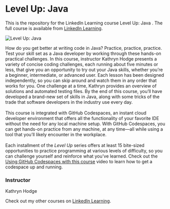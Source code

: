 # Level Up: Java 
This is the repository for the LinkedIn Learning course Level Up: Java . The full course is available from [LinkedIn Learning][lil-course-url].

![Level Up: Java ][lil-thumbnail-url]

How do you get better at writing code in Java? Practice, practice, practice. Test your skill set as a Java developer by working through these hands-on practical challenges. In this course, instructor Kathryn Hodge presents a variety of concise coding challenges, each running about five minutes or less, that give you an opportunity to try out your Java skills, whether you’re a beginner, intermediate, or advanced user. Each lesson has been designed independently, so you can skip around and watch them in any order that works for you. One challenge at a time, Kathryn provides an overview of solutions and automated testing files. By the end of this course, you’ll have developed a brand-new set of skills in Java, along with some tricks of the trade that software developers in the industry use every day.<br><br>This course is integrated with GitHub Codespaces, an instant cloud developer environment that offers all the functionality of your favorite IDE without the need for any local machine setup. With GitHub Codespaces, you can get hands-on practice from any machine, at any time—all while using a tool that you’ll likely encounter in the workplace.<br><br>Each installment of the <em>Level Up</em> series offers at least 15 bite-sized opportunities to practice programming at various levels of difficulty, so you can challenge yourself and reinforce what you’ve learned. Check out the [Using GitHub Codespaces with this course][gcs-video-url] video to learn how to get a codespace up and running.

### Instructor

Kathryn Hodge

Check out my other courses on [LinkedIn Learning](https://www.linkedin.com/learning/instructors/kathryn-hodge?u=104).

[lil-course-url]: https://www.linkedin.com/learning/level-up-java
[lil-thumbnail-url]: https://media.licdn.com/dms/image/C560DAQFQ9eV1nZsIMw/learning-public-crop_675_1200/0/1666205199981?e=1667955600&v=beta&t=vz7asxsabl_GSM_vjpo3EpLv3r_tXiSqSheMlNfdkaE
[gcs-video-url]: https://www.linkedin.com/learning/level-up-java/using-github-codespaces-with-this-course
